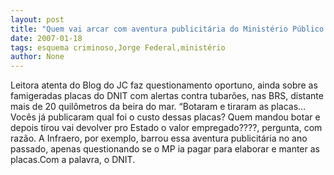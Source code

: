 ```yaml
---
layout: post
title: "Quem vai arcar com aventura publicitária do Ministério Público Federal com os tubarões?"
date: 2007-01-18
tags: esquema criminoso,Jorge Federal,ministério
author: None
---
```

Leitora atenta do Blog do JC faz questionamento oportuno, ainda sobre as famigeradas placas do DNIT com alertas contra tubarões, nas BRS, distante mais de 20 quilômetros da beira do mar.
“Botaram e tiraram as placas... Vocês já publicaram qual foi o custo dessas placas? Quem mandou botar e depois tirou vai devolver pro Estado o valor empregado????, pergunta, com razão.
A Infraero, por exemplo, barrou essa aventura publicitária no ano passado, apenas questionando se o MP ia pagar para elaborar e manter as placas.Com a palavra, o DNIT. 